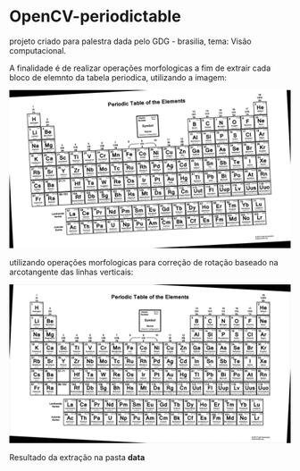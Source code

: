 # OpenCV-periodictable

projeto criado para palestra dada pelo GDG - brasilia, tema: Visão computacional. <br>

A finalidade é de realizar operações morfologicas a fim de extrair cada bloco de elemnto da tabela periodica, utilizando a imagem: <br>

![image_rotate](image_rotate.png)<br>

utilizando operações morfologicas para correção de rotação baseado na arcotangente das linhas verticais: <br>

![image_corrected_rotation](image_corrected_rotation.png)<br>

Resultado da extração na pasta <b>data</b>
